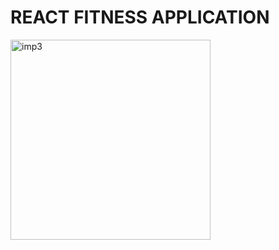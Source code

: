 # REACT FITNESS APPLICATION


<img width="320" alt="imp3" src="https://user-images.githubusercontent.com/87639017/191070911-330275cc-0a44-4d56-b3c0-8d4014b23cb1.png">




